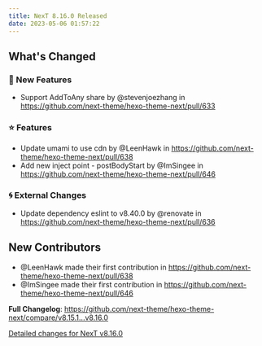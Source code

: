 ```yaml
---
title: NexT 8.16.0 Released
date: 2023-05-06 01:57:22
---
```


<!-- Release notes generated using configuration in .github/release.yml at v8.16.0 -->

## What's Changed
### 🌟 New Features
* Support AddToAny share by @stevenjoezhang in https://github.com/next-theme/hexo-theme-next/pull/633
### ⭐ Features
* Update umami to use cdn by @LeenHawk in https://github.com/next-theme/hexo-theme-next/pull/638
* Add new inject point - postBodyStart by @ImSingee in https://github.com/next-theme/hexo-theme-next/pull/646
### 🌀 External Changes
* Update dependency eslint to v8.40.0 by @renovate in https://github.com/next-theme/hexo-theme-next/pull/636

## New Contributors
* @LeenHawk made their first contribution in https://github.com/next-theme/hexo-theme-next/pull/638
* @ImSingee made their first contribution in https://github.com/next-theme/hexo-theme-next/pull/646

**Full Changelog**: https://github.com/next-theme/hexo-theme-next/compare/v8.15.1...v8.16.0

[Detailed changes for NexT v8.16.0](https://github.com/next-theme/hexo-theme-next/releases/tag/v8.16.0)
